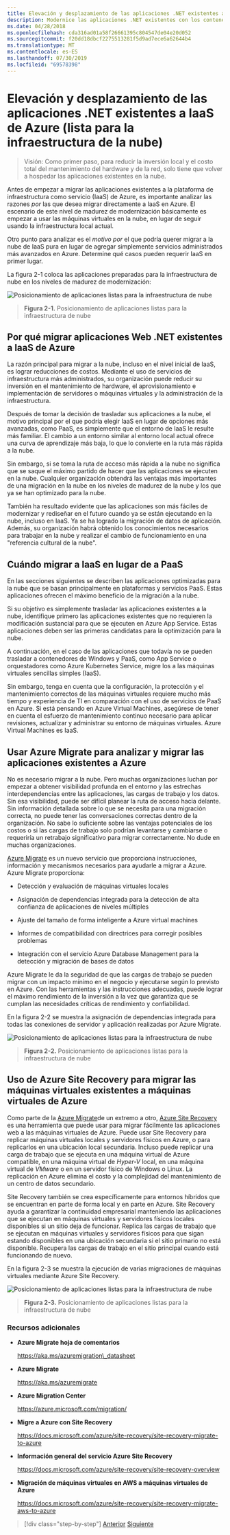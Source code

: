 ```yaml
---
title: Elevación y desplazamiento de las aplicaciones .NET existentes a IaaS de Azure (lista para la infraestructura de la nube)
description: Modernice las aplicaciones .NET existentes con los contenedores de Windows y la nube de Azure.
ms.date: 04/28/2018
ms.openlocfilehash: cda316ad01a58f26661395c804547de04e20d052
ms.sourcegitcommit: f20dd18dbcf2275513281f5d9ad7ece6a62644b4
ms.translationtype: MT
ms.contentlocale: es-ES
ms.lasthandoff: 07/30/2019
ms.locfileid: "69578398"
---
```

# <a name="lift-and-shift-existing-net-apps-to-azure-iaas-cloud-infrastructure-ready"></a>Elevación y desplazamiento de las aplicaciones .NET existentes a IaaS de Azure (lista para la infraestructura de la nube)

> Visión: Como primer paso, para reducir la inversión local y el costo total del mantenimiento del hardware y de la red, solo tiene que volver a hospedar las aplicaciones existentes en la nube.

Antes de empezar a migrar las aplicaciones existentes a la plataforma de infraestructura como servicio (IaaS) de Azure, es importante analizar las razones *por* las que desea migrar directamente a IaaS en Azure. El escenario de este nivel de madurez de modernización básicamente es empezar a usar las máquinas virtuales en la nube, en lugar de seguir usando la infraestructura local actual.

Otro punto para analizar es el *motivo por* el que podría querer migrar a la nube de IaaS pura en lugar de agregar simplemente servicios administrados más avanzados en Azure. Determine qué casos pueden requerir IaaS en primer lugar.

La figura 2-1 coloca las aplicaciones preparadas para la infraestructura de nube en los niveles de madurez de modernización:

![Posicionamiento de aplicaciones listas para la infraestructura de nube](./media/image2-1.png)

> **Figura 2-1.** Posicionamiento de aplicaciones listas para la infraestructura de nube

## <a name="why-migrate-existing-net-web-applications-to-azure-iaas"></a>Por qué migrar aplicaciones Web .NET existentes a IaaS de Azure

La razón principal para migrar a la nube, incluso en el nivel inicial de IaaS, es lograr reducciones de costos. Mediante el uso de servicios de infraestructura más administrados, su organización puede reducir su inversión en el mantenimiento de hardware, el aprovisionamiento e implementación de servidores o máquinas virtuales y la administración de la infraestructura.

Después de tomar la decisión de trasladar sus aplicaciones a la nube, el motivo principal por el que podría elegir IaaS en lugar de opciones más avanzadas, como PaaS, es simplemente que el entorno de IaaS le resulte más familiar. El cambio a un entorno similar al entorno local actual ofrece una curva de aprendizaje más baja, lo que lo convierte en la ruta más rápida a la nube.

Sin embargo, si se toma la ruta de acceso más rápida a la nube no significa que se saque el máximo partido de hacer que las aplicaciones se ejecuten en la nube. Cualquier organización obtendrá las ventajas más importantes de una migración en la nube en los niveles de madurez de la nube y los que ya se han optimizado para la nube.

También ha resultado evidente que las aplicaciones son más fáciles de modernizar y rediseñar en el futuro cuando ya se están ejecutando en la nube, incluso en IaaS. Ya se ha logrado la migración de datos de aplicación. Además, su organización habrá obtenido los conocimientos necesarios para trabajar en la nube y realizar el cambio de funcionamiento en una "referencia cultural de la nube".

## <a name="when-to-migrate-to-iaas-instead-of-to-paas"></a>Cuándo migrar a IaaS en lugar de a PaaS

En las secciones siguientes se describen las aplicaciones optimizadas para la nube que se basan principalmente en plataformas y servicios PaaS. Estas aplicaciones ofrecen el máximo beneficio de la migración a la nube. 

Si su objetivo es simplemente trasladar las aplicaciones existentes a la nube, identifique primero las aplicaciones existentes que no requieren la modificación sustancial para que se ejecuten en Azure App Service. Estas aplicaciones deben ser las primeras candidatas para la optimización para la nube. 

A continuación, en el caso de las aplicaciones que todavía no se pueden trasladar a contenedores de Windows y PaaS, como App Service o orquestadores como Azure Kubernetes Service, migre los a las máquinas virtuales sencillas simples (IaaS). 

Sin embargo, tenga en cuenta que la configuración, la protección y el mantenimiento correctos de las máquinas virtuales requiere mucho más tiempo y experiencia de TI en comparación con el uso de servicios de PaaS en Azure. Si está pensando en Azure Virtual Machines, asegúrese de tener en cuenta el esfuerzo de mantenimiento continuo necesario para aplicar revisiones, actualizar y administrar su entorno de máquinas virtuales. Azure Virtual Machines es IaaS.

## <a name="use-azure-migrate-to-analyze-and-migrate-your-existing-applications-to-azure"></a>Usar Azure Migrate para analizar y migrar las aplicaciones existentes a Azure

No es necesario migrar a la nube. Pero muchas organizaciones luchan por empezar a obtener visibilidad profunda en el entorno y las estrechas interdependencias entre las aplicaciones, las cargas de trabajo y los datos. Sin esa visibilidad, puede ser difícil planear la ruta de acceso hacia delante. Sin información detallada sobre lo que se necesita para una migración correcta, no puede tener las conversaciones correctas dentro de la organización. No sabe lo suficiente sobre las ventajas potenciales de los costos o si las cargas de trabajo solo podrían levantarse y cambiarse o requeriría un retrabajo significativo para migrar correctamente. No dude en muchas organizaciones.

[Azure Migrate](https://aka.ms/azuremigrate) es un nuevo servicio que proporciona instrucciones, información y mecanismos necesarios para ayudarle a migrar a Azure. Azure Migrate proporciona:

- Detección y evaluación de máquinas virtuales locales

- Asignación de dependencias integrada para la detección de alta confianza de aplicaciones de niveles múltiples

- Ajuste del tamaño de forma inteligente a Azure virtual machines

- Informes de compatibilidad con directrices para corregir posibles problemas

- Integración con el servicio Azure Database Management para la detección y migración de bases de datos

Azure Migrate le da la seguridad de que las cargas de trabajo se pueden migrar con un impacto mínimo en el negocio y ejecutarse según lo previsto en Azure. Con las herramientas y las instrucciones adecuadas, puede lograr el máximo rendimiento de la inversión a la vez que garantiza que se cumplan las necesidades críticas de rendimiento y confiabilidad.

En la figura 2-2 se muestra la asignación de dependencias integrada para todas las conexiones de servidor y aplicación realizadas por Azure Migrate.

![Posicionamiento de aplicaciones listas para la infraestructura de nube](./media/image2-2.png)

> **Figura 2-2.** Posicionamiento de aplicaciones listas para la infraestructura de nube

## <a name="use-azure-site-recovery-to-migrate-your-existing-vms-to-azure-vms"></a>Uso de Azure Site Recovery para migrar las máquinas virtuales existentes a máquinas virtuales de Azure

Como parte de la [Azure Migrate](https://aka.ms/azuremigrate)de un extremo a otro, [Azure Site Recovery](https://docs.microsoft.com/azure/site-recovery/site-recovery-overview) es una herramienta que puede usar para migrar fácilmente las aplicaciones web a las máquinas virtuales de Azure. Puede usar Site Recovery para replicar máquinas virtuales locales y servidores físicos en Azure, o para replicarlos en una ubicación local secundaria. Incluso puede replicar una carga de trabajo que se ejecuta en una máquina virtual de Azure compatible, en una máquina virtual de *Hyper-V* local, en una máquina virtual de *VMware* o en un servidor físico de Windows o Linux. La replicación en Azure elimina el costo y la complejidad del mantenimiento de un centro de datos secundario.

Site Recovery también se crea específicamente para entornos híbridos que se encuentran en parte de forma local y en parte en Azure. Site Recovery ayuda a garantizar la continuidad empresarial manteniendo las aplicaciones que se ejecutan en máquinas virtuales y servidores físicos locales disponibles si un sitio deja de funcionar. Replica las cargas de trabajo que se ejecutan en máquinas virtuales y servidores físicos para que sigan estando disponibles en una ubicación secundaria si el sitio primario no está disponible. Recupera las cargas de trabajo en el sitio principal cuando está funcionando de nuevo.

En la figura 2-3 se muestra la ejecución de varias migraciones de máquinas virtuales mediante Azure Site Recovery.

![Posicionamiento de aplicaciones listas para la infraestructura de nube](./media/image2-3.png)

> **Figura 2-3.** Posicionamiento de aplicaciones listas para la infraestructura de nube

### <a name="additional-resources"></a>Recursos adicionales

- **Azure Migrate hoja de comentarios**

    <https://aka.ms/azuremigration\_datasheet>

- **Azure Migrate**

    <https://aka.ms/azuremigrate>

- **Azure Migration Center**

    <https://azure.microsoft.com/migration/>

- **Migre a Azure con Site Recovery**

    <https://docs.microsoft.com/azure/site-recovery/site-recovery-migrate-to-azure>

- **Información general del servicio Azure Site Recovery**

    <https://docs.microsoft.com/azure/site-recovery/site-recovery-overview>

- **Migración de máquinas virtuales en AWS a máquinas virtuales de Azure**

    <https://docs.microsoft.com/azure/site-recovery/site-recovery-migrate-aws-to-azure>

>[!div class="step-by-step"]
>[Anterior](index.md)
>[Siguiente](migrate-your-relational-databases-to-azure.md)
